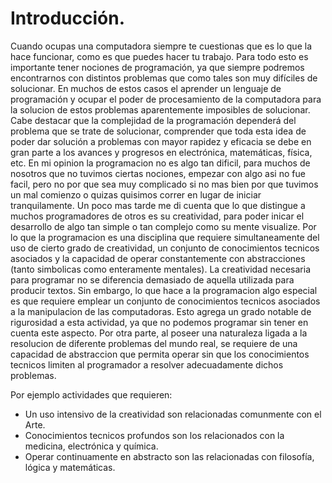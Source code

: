 # Introducción.
Cuando ocupas una computadora siempre te cuestionas que es lo que la hace funcionar, como es que puedes hacer tu trabajo. Para todo esto es importante tener nociones de programación, ya que siempre podremos encontrarnos con distintos problemas que como tales son muy difíciles de solucionar.
En muchos de estos casos el aprender un lenguaje de programación y ocupar el poder de procesamiento de la computadora para la solucion de estos problemas aparentemente imposibles de solucionar.
Cabe destacar que la complejidad de la programación dependerá del problema que se trate de solucionar, comprender que toda esta idea de poder dar solución a problemas con mayor rapidez y eficacia se debe en gran parte a los avances y progresos en electrónica, matemáticas, física, etc.
En mi opinion la programacion no es algo tan dificil, para muchos de nosotros que no tuvimos ciertas nociones, empezar con algo asi no fue facil, pero no por que sea muy complicado si no mas bien por que tuvimos un mal comienzo o quizas quisimos correr en lugar de iniciar tranquilamente.
Un poco mas tarde me di cuenta que lo que distingue a muchos programadores de otros es su creatividad, para poder inicar el desarrollo de algo tan simple o tan complejo como su mente visualize.
Por lo que la programacion es una disciplina que requiere simultaneamente del uso de cierto grado de creatividad, un conjunto de conocimientos tecnicos asociados y la capacidad de operar constantemente con abstracciones (tanto simbolicas como enteramente mentales).
La creatividad necesaria para programar no se diferencia demasiado de aquella utilizada para producir textos. Sin embargo, lo que hace a la programacion algo especial es que requiere emplear un conjunto de conocimientos tecnicos asociados a la manipulacion de las computadoras. Esto agrega un grado notable de rigurosidad a esta actividad, ya que no podemos programar sin tener en cuenta este aspecto. Por otra parte, al poseer una naturaleza ligada a la resolucion de diferente problemas del mundo real, se requiere de una capacidad de abstraccion que permita operar sin que los conocimientos tecnicos limiten al programador a resolver adecuadamente dichos problemas.

Por ejemplo actividades que requieren:
- Un uso intensivo de la creatividad son relacionadas comunmente con el Arte.
- Conocimientos tecnicos profundos son los relacionados con la medicina, electrónica y química.
- Operar continuamente en abstracto son las relacionadas con filosofía, lógica y matemáticas.
